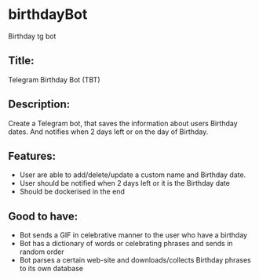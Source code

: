 # birthdayBot
Birthday tg bot 
## Title:
Telegram Birthday Bot (TBT)
## Description: 
Create a Telegram bot, that saves the information about users Birthday dates. And notifies when 2 days left or on the day of Birthday.
## Features:
* User are able to add/delete/update a custom name and Birthday date. 
* User should be notified when 2 days left or it is the Birthday date 
* Should be dockerised in the end
## Good to have:
* Bot sends a GIF in celebrative manner to the user who have a birthday 
* Bot has a dictionary of words or celebrating phrases and sends in random order
* Bot parses a certain web-site and downloads/collects Birthday phrases to its own database


